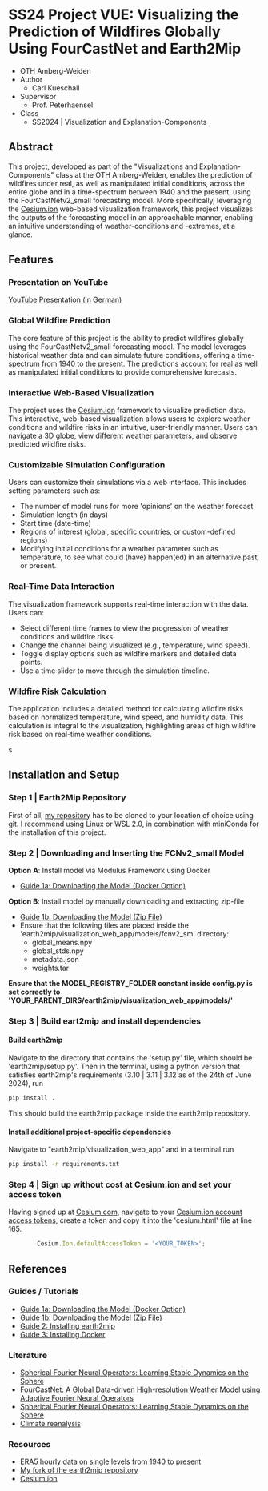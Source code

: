# SS24 Project VUE: Visualizing the Prediction of Wildfires Globally Using FourCastNet and Earth2Mip
- OTH Amberg-Weiden
- Author
    - Carl Kueschall
- Supervisor
    - Prof. Peterhaensel
- Class
    - SS2024 | Visualization and Explanation-Components

## Abstract
This project, developed as part of the "Visualizations and Explanation-Components" class at the OTH Amberg-Weiden, enables the prediction of wildfires under real, as well as manipulated initial conditions, across the entire globe and in a time-spectrum between 1940 and the present, using the FourCastNetv2_small forecasting model. More specifically, leveraging the [Cesium.ion](https://cesium.com/platform/cesium-ion/) web-based visualization framework, this project visualizes the outputs of the forecasting model in an approachable manner, enabling an intuitive understanding of weather-conditions and -extremes, at a glance.
## Features
### Presentation on YouTube
[YouTube Presentation (in German)](youtube.com)
### Global Wildfire Prediction
The core feature of this project is the ability to predict wildfires globally using the FourCastNetv2_small forecasting model. The model leverages historical weather data and can simulate future conditions, offering a time-spectrum from 1940 to the present. The predictions account for real as well as manipulated initial conditions to provide comprehensive forecasts.

### Interactive Web-Based Visualization
The project uses the [Cesium.ion](https://cesium.com/platform/cesium-ion/) framework to visualize prediction data. This interactive, web-based visualization allows users to explore weather conditions and wildfire risks in an intuitive, user-friendly manner. Users can navigate a 3D globe, view different weather parameters, and observe predicted wildfire risks.

### Customizable Simulation Configuration
Users can customize their simulations via a web interface. This includes setting parameters such as:
- The number of model runs for more 'opinions' on the weather forecast
- Simulation length (in days)
- Start time (date-time)
- Regions of interest (global, specific countries, or custom-defined regions)
- Modifying initial conditions for a weather parameter such as temperature, to see what could (have) happen(ed) in an alternative past, or present.

### Real-Time Data Interaction
The visualization framework supports real-time interaction with the data. Users can:
- Select different time frames to view the progression of weather conditions and wildfire risks.
- Change the channel being visualized (e.g., temperature, wind speed).
- Toggle display options such as wildfire markers and detailed data points.
- Use a time slider to move through the simulation timeline.

### Wildfire Risk Calculation
The application includes a detailed method for calculating wildfire risks based on normalized temperature, wind speed, and humidity data. This calculation is integral to the visualization, highlighting areas of high wildfire risk based on real-time weather conditions.

s
## Installation and Setup

### Step 1 | Earth2Mip Repository
First of all, [my repository](https://github.com/kueschallCarl/SS24_VUE_Proect_Wildfire_Prediction_using_FCN_and_earth2mip) has to be cloned to your location of choice using git. I recommend using Linux or WSL 2.0, in combination with miniConda for the installation of this project.

### Step 2 | Downloading and Inserting the FCNv2_small Model
**Option A**: Install model via Modulus Framework using Docker
- [Guide 1a: Downloading the Model (Docker Option)](https://catalog.ngc.nvidia.com/orgs/nvidia/teams/modulus/models/modulus_fcnv2_sm)

**Option B**: Install model by manually downloading and extracting zip-file
- [Guide 1b: Downloading the Model (Zip File)](https://catalog.ngc.nvidia.com/orgs/nvidia/teams/modulus/models/modulus_fcnv2_sm/files) 
- Ensure that the following files are placed inside the 'earth2mip/visualization_web_app/models/fcnv2_sm' directory:
    - global_means.npy
    - global_stds.npy
    - metadata.json
    - weights.tar

**Ensure that the MODEL_REGISTRY_FOLDER constant inside config.py is set correctly to 'YOUR_PARENT_DIRS/earth2mip/visualization_web_app/models/'**

### Step 3 | Build eart2mip and install dependencies

#### Build earth2mip
Navigate to the directory that contains the 'setup.py' file, which should be 'earth2mip/setup.py'. Then in the terminal, using a python version that satisfies earth2mip's requirements (3.10 | 3.11 | 3.12 as of the 24th of June 2024), run 
```bash
pip install .
```
This should build the earth2mip package inside the earth2mip repository. 

#### Install additional project-specific dependencies
Navigate to "earth2mip/visualization_web_app" and in a terminal run

```bash
pip install -r requirements.txt
```

### Step 4 | Sign up without cost at Cesium.ion and set your access token
Having signed up at [Cesium.com](https://cesium.com/platform/cesium-ion/), navigate to your [Cesium.ion account access tokens](https://ion.cesium.com/tokens?page=1), create a token and copy it into the 'cesium.html' file at line 165.
```javascript
        Cesium.Ion.defaultAccessToken = '<YOUR_TOKEN>';
```



## References
### Guides / Tutorials
- [Guide 1a: Downloading the Model (Docker Option)](https://catalog.ngc.nvidia.com/orgs/nvidia/teams/modulus/models/modulus_fcnv2_sm) 
- [Guide 1b: Downloading the Model (Zip File)](https://catalog.ngc.nvidia.com/orgs/nvidia/teams/modulus/models/modulus_fcnv2_sm/files) 
- [Guide 2: Installing earth2mip](https://github.com/NVIDIA/earth2mip)
- [Guide 3: Installing Docker](https://docs.docker.com/engine/install/)
### Literature
- [Spherical Fourier Neural Operators: Learning Stable Dynamics on the Sphere](https://arxiv.org/abs/2306.03838) 
- [FourCastNet: A Global Data-driven High-resolution Weather Model using Adaptive Fourier Neural Operators](https://arxiv.org/abs/2202.11214) 
- [Spherical Fourier Neural Operators: Learning Stable Dynamics on the Sphere](https://arxiv.orgsabs/2306.03838) 
- [Climate reanalysis](https://climate.copernicus.eu/climate-reanalysis) 
### Resources
- [ERA5 hourly data on single levels from 1940 to present](https://cds.climate.copernicus.eu/cdsapp#!/dataset/reanalysis-era5-single-levels?tab=overview) 
- [My fork of the earth2mip repository](https://github.com/kueschallCarl/earth2mip)
- [Cesium.ion](https://cesium.com/platform/cesium-ion/)